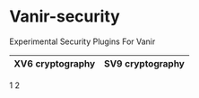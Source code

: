 # Vanir-security

Experimental Security Plugins For Vanir

XV6 cryptography | SV9 cryptography
   ------------  | -------------
1                    2





